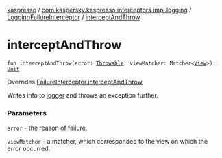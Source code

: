 [kaspresso](../../index.md) / [com.kaspersky.kaspresso.interceptors.impl.logging](../index.md) / [LoggingFailureInterceptor](index.md) / [interceptAndThrow](./intercept-and-throw.md)

# interceptAndThrow

`fun interceptAndThrow(error: `[`Throwable`](https://kotlinlang.org/api/latest/jvm/stdlib/kotlin/-throwable/index.html)`, viewMatcher: Matcher<`[`View`](https://developer.android.com/reference/android/view/View.html)`>): `[`Unit`](https://kotlinlang.org/api/latest/jvm/stdlib/kotlin/-unit/index.html)

Overrides [FailureInterceptor.interceptAndThrow](../../com.kaspersky.kaspresso.interceptors/-failure-interceptor/intercept-and-throw.md)

Writes info to [logger](#) and throws an exception further.

### Parameters

`error` - the reason of failure.

`viewMatcher` - a matcher, which corresponded to the view on which the error occurred.